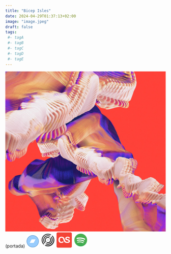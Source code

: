 ```yaml
---
title: "Bicep Isles"
date: 2024-04-29T01:37:13+02:00
image: "image.jpeg"
draft: false
tags:
 #- tagA
 #- tagB
 #- tagC
 #- tagD
 #- tagE
---
```

![cover](image.jpeg)(portada)
[![bandcamp](../links/svg/bandcamp.png)](https://bicep.bandcamp.com/album/isles?from=search&search_item_id=3286467797&search_item_type=a&search_match_part=%3F&search_page_id=3369527728&search_page_no=1&search_rank=1&search_sig=5fb8522b5d11451f4a69154654174a46)
[![discogs](../links/svg/discogs.png)](https://www.discogs.com/master/1931418)
[![lastfm](../links/svg/lastfm.png)](https://www.last.fm/music/Bicep/Isles)
[![spotify](../links/svg/spotify.png)](https://open.spotify.com/album/0EdtTRCl3J22AnWrNpH1w9)
